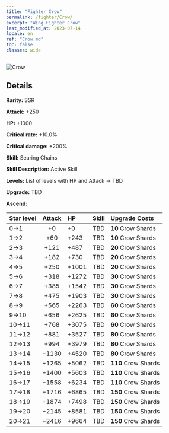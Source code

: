 ```yaml
---
title: "Fighter Crow"
permalink: /fighter/Crow/
excerpt: "Wing Fighter Crow"
last_modified_at: 2023-07-14
locale: en
ref: "Crow.md"
toc: false
classes: wide
---
```



 ![Crow](/images/ship/fj_img16.png)

## Details

 **Rarity:** SSR 

 **Attack:** +250

 **HP:** +1000

 **Critical rate:** +10.0%

 **Critical damage:** +200%

 **Skill:** Searing Chains

 **Skill Description:**  Active Skill

 **Levels:**  List of levels with HP and Attack -> TBD

 **Upgrade:**  TBD

 **Ascend:**  

  |  Star level | Attack | HP |  Skill | Upgrade Costs |
  |:------|:----:|:------|:-------:|:-------------------|
  | 0->1  | +0  | +0  | TBD  | **10** Crow Shards |
  | 1->2  | +60  | +243  | TBD  | **10** Crow Shards |
  | 2->3  | +121  | +487  | TBD  | **20** Crow Shards |
  | 3->4  | +182  | +730  | TBD  | **20** Crow Shards |
  | 4->5  | +250  | +1001  | TBD  | **20** Crow Shards |
  | 5->6  | +318  | +1272  | TBD  | **30** Crow Shards |
  | 6->7  | +385  | +1542  | TBD  | **30** Crow Shards |
  | 7->8  | +475  | +1903  | TBD  | **30** Crow Shards |
  | 8->9  | +565  | +2263  | TBD  | **60** Crow Shards |
  | 9->10  | +656  | +2625  | TBD  | **60** Crow Shards |
  | 10->11  | +768  | +3075  | TBD  | **60** Crow Shards |
  | 11->12  | +881  | +3527  | TBD  | **80** Crow Shards |
  | 12->13  | +994  | +3979  | TBD  | **80** Crow Shards |
  | 13->14  | +1130  | +4520  | TBD  | **80** Crow Shards |
  | 14->15  | +1265  | +5062  | TBD  | **110** Crow Shards |
  | 15->16  | +1400  | +5603  | TBD  | **110** Crow Shards |
  | 16->17  | +1558  | +6234  | TBD  | **110** Crow Shards |
  | 17->18  | +1716  | +6865  | TBD  | **150** Crow Shards |
  | 18->19  | +1874  | +7498  | TBD  | **150** Crow Shards |
  | 19->20  | +2145  | +8581  | TBD  | **150** Crow Shards |
  | 20->21  | +2416  | +9664  | TBD  | **150** Crow Shards |

